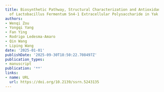 ```yaml
---
title: Biosynthetic Pathway, Structural Characterization and Antioxidant Activity
  of Lactobacillus Fermentum Sn4-1 Extracellular Polysaccharide in Yak Yogurt
authors:
- Wenqi Zou
- Yongqi Yang
- Fan Ying
- Rodrigo Ledesma‐Amaro
- Qin Wang
- Liping Wang
date: '2025-01-01'
publishDate: '2025-09-30T18:50:22.708497Z'
publication_types:
- manuscript
publication: '**'
links:
- name: URL
  url: https://doi.org/10.2139/ssrn.5243135
---
```

